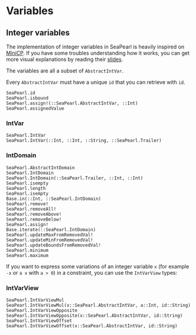 # Variables

## Integer variables

The implementation of integer variables in SeaPearl is heavily inspired on [MiniCP](https://minicp.readthedocs.io/en/latest/learning_minicp/part_2.html). If you have some troubles understanding how it works, you can get more visual explanations by reading their [slides](https://inginious.org/course/minicp/domains).

The variables are all a subset of `AbstractIntVar`.


Every `AbstractIntVar` must have a unique `id` that you can retrieve with `id`.
```@docs
SeaPearl.id
SeaPearl.isbound
SeaPearl.assign!(::SeaPearl.AbstractIntVar, ::Int)
SeaPearl.assignedValue
```

### IntVar

```@docs
SeaPearl.IntVar
SeaPearl.IntVar(::Int, ::Int, ::String, ::SeaPearl.Trailer)
```

### IntDomain

```@docs
SeaPearl.AbstractIntDomain
SeaPearl.IntDomain
SeaPearl.IntDomain(::SeaPearl.Trailer, ::Int, ::Int)
SeaPearl.isempty
SeaPearl.length
SeaPearl.isempty
Base.in(::Int, ::SeaPearl.IntDomain)
SeaPearl.remove!
SeaPearl.removeAll!
SeaPearl.removeAbove!
SeaPearl.removeBelow!
SeaPearl.assign!
Base.iterate(::SeaPearl.IntDomain)
SeaPearl.updateMaxFromRemovedVal!
SeaPearl.updateMinFromRemovedVal!
SeaPearl.updateBoundsFromRemovedVal!
SeaPearl.minimum
SeaPearl.maximum
```

If you want to express some variations of an integer variable ``x`` (for example ``-x`` or ``a x`` with ``a > 0``) in a constraint, you can use the `IntVarView` types:

### IntVarView

```@docs
SeaPearl.IntVarViewMul
SeaPearl.IntVarViewMul(x::SeaPearl.AbstractIntVar, a::Int, id::String)
SeaPearl.IntVarViewOpposite
SeaPearl.IntVarViewOpposite(x::SeaPearl.AbstractIntVar, id::String)
SeaPearl.IntVarViewOffset
SeaPearl.IntVarViewOffset(x::SeaPearl.AbstractIntVar, id::String)
```
